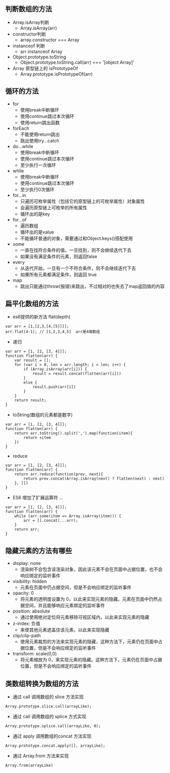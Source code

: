## 判断数组的方法

- Array.isArray判断
    - Array.isArray(arr)
- constructor判断
    - array.constructor === Array
- instanceof 判断
    - arr instanceof Array
- Object.prototype.toString
    - Object.prototype.toString.call(arr) === '[object Array]'
- Array 原型链上的 isPrototypeOf
    - Array.prototype.isPrototypeOf(arr)

## 循环的方法

- for
    - 使用break中断循环
    - 使用continue跳过本次循环
    - 使用return跳出函数
- forEach
    - 不能使用return跳出
    - 跳出使用try...catch
- do...while
    - 使用break中断循环
    - 使用continue跳过本次循环
    - 至少执行一次循环
- while
    - 使用break中断循环
    - 使用continue跳过本次循环
    - 至少执行0次循环
- for...in
    - 只遍历可枚举属性（包括它的原型链上的可枚举属性）对象属性
    - 会遍历原型链上可枚举的所有属性
    - 循环出的是key
- for...of
    - 遍历数组
    - 循环出的是value
    - 不能循环普通的对象，需要通过和Object.keys()搭配使用
- some
    - 一直在找符合条件的值，一旦找到，则不会继续迭代下去
    - 如果没有满足条件的元素，则返回false
- every
    - 从迭代开始，一旦有一个不符合条件，则不会继续迭代下去
    - 如果所有元素都满足条件，则返回 true
- map
    - 跳出只能通过throw(报错)来跳出，不过相对的也失去了map返回值的内容

## 扁平化数组的方法

- es6提供的新方法 flat(depth)
```
var arr = [1,[2,3,[4,[5]]]];
arr.flat(4-1); // [1,2,3,4,5]  arr是4维数组
```
- 递归
```
var arr = [1, [2, [3, 4]]];
function flatten(arr) {
    var result = [];
    for (var i = 0, len = arr.length; i < len; i++) {
        if (Array.isArray(arr[i])) {
            result = result.concat(flatten(arr[i]))
        }
        else {
            result.push(arr[i])
        }
    }
    return result;
}
```
- toString(数组的元素都是数字)
```
var arr = [1, [2, [3, 4]]];
function flatten(arr) {
    return arr.toString().split(',').map(function(item){
        return +item
    })
}
```
- reduce
```
var arr = [1, [2, [3, 4]]];
function flatten(arr) {
    return arr.reduce(function(prev, next){
        return prev.concat(Array.isArray(next) ? flatten(next) : next)
    }, [])
}
```
- ES6 增加了扩展运算符 ...
```
var arr = [1, [2, [3, 4]]];
function flatten(arr) {
    while (arr.some(item => Array.isArray(item))) {
        arr = [].concat(...arr);
    }
    return arr;
}
```

## 隐藏元素的方法有哪些

- display: none
    - 渲染树不会包含该渲染对象，因此该元素不会在页面中占据位置，也不会响应绑定的监听事件
- visibility: hidden
    - 元素在页面中仍占据空间，但是不会响应绑定的监听事件
- opacity: 0
    - 将元素的透明度设置为 0，以此来实现元素的隐藏。元素在页面中仍然占据空间，并且能够响应元素绑定的监听事件
- position: absolute
    - 通过使用绝对定位将元素移除可视区域内，以此来实现元素的隐藏
- z-index: 负值
    - 来使其他元素遮盖住该元素，以此来实现隐藏
- clip/clip-path
    - 使用元素裁剪的方法来实现元素的隐藏，这种方法下，元素仍在页面中占据位置，但是不会响应绑定的监听事件
- transform: scale(0,0)
    - 将元素缩放为 0，来实现元素的隐藏。这种方法下，元素仍在页面中占据位置，但是不会响应绑定的监听事件

## 类数组转换为数组的方法

- 通过 call 调用数组的 slice 方法实现
```
Array.prototype.slice.call(arrayLike);
```
- 通过 call 调用数组的 splice 方式实现  
```
Array.prototype.splice.call(arrayLike, 0);
```
- 通过 apply 调用数组的concat 方法实现
```
Array.prototype.concat.apply([], arrayLike);
```
- 通过 Array.from 方法来实现
```
Array.from(arrayLike)
```

##


